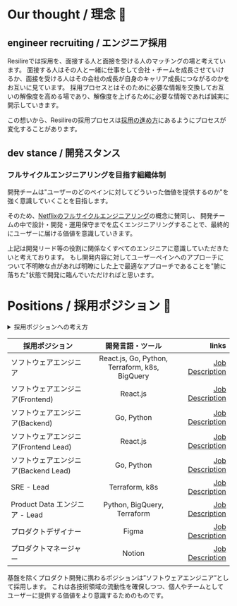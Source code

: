 # Our thought / 理念 🤗
## engineer recruiting / エンジニア採用

Resilireでは採用を、面接する人と面接を受ける人のマッチングの場と考えています。
面接する人はその人と一緒に仕事をして会社・チームを成長させていけるか、面接を受ける人はその会社の成長が自身のキャリア成長につながるのかをお互いに見ています。
採用プロセスとはそのために必要な情報を交換してお互いの解像度を高める場であり、解像度を上げるために必要な情報であれば誠実に開示していきます。

この想いから、Resilireの採用プロセスは[採用の進め方](https://speakerdeck.com/resilire/resilire-company-deck-a02e737a-393d-4c43-b7f5-9cbf869b3f9c?slide=35)にあるようにプロセスが変化することがあります。

## dev stance / 開発スタンス

### フルサイクルエンジニアリングを目指す組織体制

開発チームは"ユーザーのどのペインに対してどういった価値を提供するのか"を強く意識していくことを目指します。

そのため、[Netflixのフルサイクルエンジニアリング](https://netflixtechblog.com/full-cycle-developers-at-netflix-a08c31f83249)の概念に賛同し、
開発チームの中で設計・開発・運用保守までを広くエンジニアリングすることで、最終的にユーザーに届ける価値を意識していきます。

上記は開発リード等の役割に関係なくすべてのエンジニアに意識していただきたいと考えております。
もし開発内容に対してユーザーペインへのアプローチについて不明瞭な点があれば明瞭にした上で最適なアプローチであることを"腑に落ちた"状態で開発に臨んでいただければと思います。

# Positions / 採用ポジション 🌈

<details>
<summary>採用ポジションへの考え方</summary>

最終的なユーザーへの価値提供を考えるためにはユーザー理解だけでなく、インフラからソフトウェアまで全体感をもって設計・開発・運用保守を考える必要があると考えています。
このように全体感を持ちつつかつユーザー課題を解決していくためには、フルスタックエンジニアのように広く網羅するキャリアも、逆に専門性をもって難易度の高い開発を実現するキャリアもチームに欠かせない役割です。

上記の個人のキャリアを受け入れつつ全体感を持つために、開発チーム・組織では、スキルスタックや開発プロセスといった役割での静的な枠組みに縛られずにプロダクト軸での体制を目指します。
そして採用では、多様なキャリアに応じた形での求人票を作成して採用を行います。

</details>

| 採用ポジション | 開発言語・ツール | links  |
| ------------- |:-------------:| -----:|
| ソフトウェアエンジニア | React.js, Go, Python, Terraform, k8s, BigQuery | [Job Description](./software_engineer.md) |
| ソフトウェアエンジニア(Frontend) | React.js | [Job Description](./software_engineer_frontend.md) |
| ソフトウェアエンジニア(Backend) | Go, Python | [Job Description](./software_engineer_backend.md) |
| ソフトウェアエンジニア(Frontend Lead) | React.js | [Job Description](./techlead_frontend.md) |
| ソフトウェアエンジニア(Backend Lead) | Go, Python | [Job Description](./techlead_backend.md) |
| SRE - Lead | Terraform, k8s | [Job Description](./techlead_sre.md) |
| Product Data エンジニア - Lead | Python, BigQuery, Terraform | [Job Description](./techlead_data.md) |
| プロダクトデザイナー | Figma | [Job Description](./product_designer.md) |
| プロダクトマネージャー | Notion | [Job Description](./product_manager.md) |

基盤を除くプロダクト開発に携わるポジションは”ソフトウェアエンジニア”として採用します。
これは各技術領域の流動性を確保しつつ、個人やチームとしてユーザーに提供する価値をより意識するためのものです。


